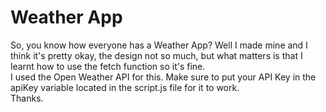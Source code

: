 # Weather App

So, you know how everyone has a Weather App? Well I made mine and I think it's pretty okay, the design not so much, but what matters is that I learnt how to use the fetch function so it's fine.  
I used the Open Weather API for this. Make sure to put your API Key in the apiKey variable located in the script.js file for it to work.  
Thanks.
